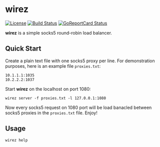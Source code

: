 # wirez

[![License](https://img.shields.io/badge/license-MIT-blue.svg)](https://github.com/v-byte-cpu/wirez/blob/main/LICENSE)
[![Build Status](https://cloud.drone.io/api/badges/v-byte-cpu/wirez/status.svg)](https://cloud.drone.io/v-byte-cpu/wirez)
[![GoReportCard Status](https://goreportcard.com/badge/github.com/v-byte-cpu/wirez)](https://goreportcard.com/report/github.com/v-byte-cpu/wirez)

**wirez** is a simple socks5 round-robin load balancer.

## Quick Start

Create a plain text file with one socks5 proxy per line. For demonstration purposes, here is an example file `proxies.txt`:

```
10.1.1.1:1035
10.2.2.2:1037
```

Start **wirez** on the localhost on port 1080:

```
wirez server -f proxies.txt -l 127.0.0.1:1080
```

Now every socks5 request on 1080 port will be load banacled between socks5 proxies in the `proxies.txt` file. Enjoy!

## Usage

```
wirez help
```
